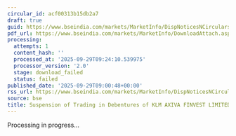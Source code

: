 ```yaml
---
circular_id: acf00313b15db2a7
draft: true
guid: https://www.bseindia.com/markets/MarketInfo/DispNoticesNCirculars.aspx?Noticeid={C39DAA8A-F4B4-4528-8906-B98B6C35FB66}&noticeno=20250929-19&dt=09/29/2025&icount=19&totcount=22&flag=0
pdf_url: https://www.bseindia.com/markets/MarketInfo/DownloadAttach.aspx?id=20250929-19&attachedId=
processing:
  attempts: 1
  content_hash: ''
  processed_at: '2025-09-29T09:24:10.539975'
  processor_version: '2.0'
  stage: download_failed
  status: failed
published_date: '2025-09-29T09:00:48+00:00'
rss_url: https://www.bseindia.com/markets/MarketInfo/DispNoticesNCirculars.aspx?Noticeid={C39DAA8A-F4B4-4528-8906-B98B6C35FB66}&noticeno=20250929-19&dt=09/29/2025&icount=19&totcount=22&flag=0
source: bse
title: Suspension of Trading in Debentures of KLM AXIVA FINVEST LIMITED
---
```


Processing in progress...